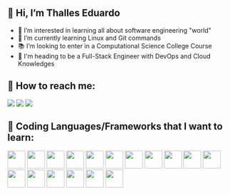 ## 👋 Hi, I’m Thalles Eduardo

- 👀 I’m interested in learning all about software engineering "world"
- 🌱 I’m currently learning Linux and Git commands
- 📚 I’m looking to enter in a Computational Science College Course
- 🚀 I'm heading to be a Full-Stack Engineer with DevOps and Cloud Knowledges

 ## 🔎 How to reach me:

<div>
          <a href="https://www.instagram.com/thalleseduard_/" target="_blank"><img loading="lazy" src="https://img.shields.io/badge/-Instagram-%23E4405F?style=for-the-badge&logo=instagram&logoColor=white" target="_blank"></a>                                                         
          <a href = "mailto:thallesedu27@gmail.com"><img loading="lazy" src="https://img.shields.io/badge/Gmail-D14836?style=for-the-badge&logo=gmail&logoColor=white" target="_blank"></a>
          <a href="https://www.linkedin.com/in/thalles-eduardo-394180331/" target="_blank"><img loading="lazy" src="https://img.shields.io/badge/-LinkedIn-%230077B5?style=for-the-badge&logo=linkedin&logoColor=white" target="_blank"></a>
          
</div>

## 📝 Coding Languages/Frameworks that I want to learn:

<img loading="lazy" src="https://cdn.jsdelivr.net/gh/devicons/devicon@latest/icons/html5/html5-original.svg"
        width="40" height="40"/> 
<img loading="lazy" src="https://cdn.jsdelivr.net/gh/devicons/devicon@latest/icons/css3/css3-original.svg"
        width="40" height="40"/>
<img loading="lazy" src="https://cdn.jsdelivr.net/gh/devicons/devicon@latest/icons/javascript/javascript-original.svg" 
        width="40" height="40"/>
<img loading="lazy" src="https://cdn.jsdelivr.net/gh/devicons/devicon@latest/icons/angularjs/angularjs-original.svg"
        width="40" height="40"/>
<img loading="lazy" src="https://cdn.jsdelivr.net/gh/devicons/devicon@latest/icons/c/c-original.svg" 
        width="40" height="40"/> 
<img loading="lazy" src="https://cdn.jsdelivr.net/gh/devicons/devicon@latest/icons/csharp/csharp-original.svg"
        width="40" height="40" /> 
<img loading="lazy" src="https://cdn.jsdelivr.net/gh/devicons/devicon@latest/icons/java/java-plain-wordmark.svg"
        width="40" height="40" /> 
<img loading="lazy" src="https://cdn.jsdelivr.net/gh/devicons/devicon@latest/icons/ruby/ruby-original.svg"
        width="40" height="40" /> 
<img loading="lazy" src="https://cdn.jsdelivr.net/gh/devicons/devicon@latest/icons/rails/rails-original-wordmark.svg"
        width="40" height="40" /> 
<img loading="lazy" src="https://cdn.jsdelivr.net/gh/devicons/devicon@latest/icons/linux/linux-original.svg" 
        width="40" height="40" /> 
<img loading="lazy" src="https://cdn.jsdelivr.net/gh/devicons/devicon@latest/icons/docker/docker-original.svg" 
        width="40" height="40" /> 
<img loading="lazy" src="https://cdn.jsdelivr.net/gh/devicons/devicon@latest/icons/amazonwebservices/amazonwebservices-original-wordmark.svg" 
        width="40" height="40" /> 
<img loading="lazy" src="https://cdn.jsdelivr.net/gh/devicons/devicon@latest/icons/googlecloud/googlecloud-original.svg" 
        width="40" height="40" />
<img loading="lazy" src="https://cdn.jsdelivr.net/gh/devicons/devicon@latest/icons/terraform/terraform-original.svg" 
        width="40" height="40" />
<img loading="lazy" src="https://cdn.jsdelivr.net/gh/devicons/devicon@latest/icons/gitlab/gitlab-original.svg" 
        width="40" height="40" />
<img loading="lazy" src="https://cdn.jsdelivr.net/gh/devicons/devicon@latest/icons/prometheus/prometheus-original.svg" 
        width="40" height="40" />
<img loading="lazy" src="https://cdn.jsdelivr.net/gh/devicons/devicon@latest/icons/kubernetes/kubernetes-original.svg" 
        width="40" height="40" />

          
<!---
KetteiDesu/KetteiDesu is a ✨ special ✨ repository because its `README.md` (this file) appears on your GitHub profile.
You can click the Preview link to take a look at your changes.
--->
